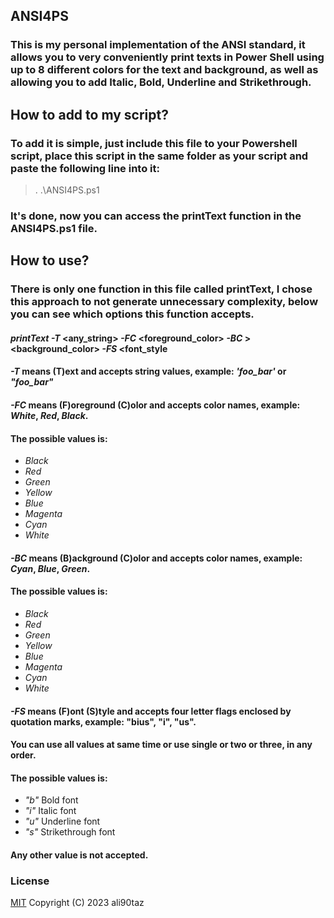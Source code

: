 ## ANSI4PS 

### This is my personal implementation of the ANSI standard, it allows you to very conveniently print texts in Power Shell using up to 8 different colors for the text and background, as well as allowing you to add Italic, Bold, Underline and Strikethrough.

## How to add to my script?

### To add it is simple, just include this file to your Powershell script, place this script in the same folder as your script and paste the following line into it:

> . .\ANSI4PS.ps1

### It's done, now you can access the printText function in the ANSI4PS.ps1 file.

## How to use?

### There is only one function in this file called printText, I chose this approach to not generate unnecessary complexity, below you can see which options this function accepts.

#### *printText* *-T* <any_string> *-FC* <foreground_color> *-BC* > <background_color> *-FS* <font_style

#### *-T* means (T)ext and accepts string values, example: *'foo_bar'* or *"foo_bar"*

#### *-FC* means (F)oreground (C)olor and accepts color names, example: *White*, *Red*, *Black*.

#### The possible values is:

- *Black*
- *Red*
- *Green*
- *Yellow*
- *Blue*
- *Magenta*
- *Cyan*
- *White*

#### *-BC* means (B)ackground (C)olor and accepts color names, example: *Cyan*, *Blue*, *Green*.

#### The possible values is:

- *Black*
- *Red*
- *Green*
- *Yellow*
- *Blue*
- *Magenta*
- *Cyan*
- *White*

#### *-FS* means (F)ont (S)tyle and accepts four letter flags enclosed by quotation marks, example: "bius", "i", "us".

#### You can use all values at same time or use single or two or three, in any order.

#### The possible values is:

- *"b"* Bold font
- *"i"* Italic font
- *"u"* Underline font
- *"s"* Strikethrough font

#### Any other value is not accepted.

### License

[MIT](https://opensource.org/licenses/MIT) Copyright (C) 2023 ali90taz


